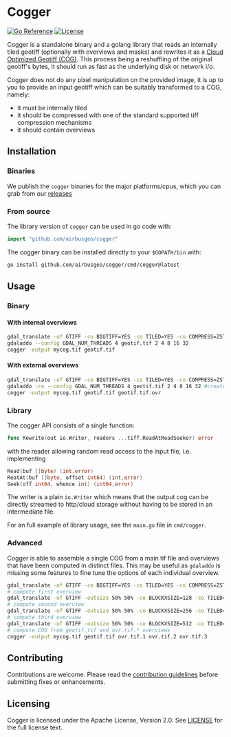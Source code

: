# Cogger
[![Go Reference](https://pkg.go.dev/badge/github.com/airbusgeo/cogger.svg)](https://pkg.go.dev/github.com/airbusgeo/cogger)
[![License](https://img.shields.io/github/license/airbusgeo/cogger.svg)](https://github.com/airbusgeo/cogger/blob/main/LICENSE)

Cogger is a standalone binary and a golang library that reads an internally tiled geotiff (optionally with overviews and masks)
and rewrites it as a [Cloud Optimized Geotiff (COG)](https://www.cogeo.org). This process being a reshuffling of the original
geotiff's bytes, it should run as fast as the underlying disk or network i/o.

Cogger does not do any pixel manipulation on the provided image, it is up to you to provide an input geotiff which can be suitably
transformed to a COG, namely:

* it must be internally tiled
* it should be compressed with one of the standard supported tiff compression mechanisms
* it should contain overviews

## Installation

### Binaries

We publish the `cogger` binaries for the major platforms/cpus, which you can grab from our [releases](https://github.com/airbusgeo/cogger/releases)

### From source

The library version of `cogger` can be used in go code with:
```go
import "github.com/airbusgeo/cogger"
```

The cogger binary can be installed directly to your `$GOPATH/bin` with:
```bash
go install github.com/airbusgeo/cogger/cmd/cogger@latest
```

## Usage

### Binary

#### With internal overviews

```bash
gdal_translate -of GTIFF -co BIGTIFF=YES -co TILED=YES -co COMPRESS=ZSTD -co NUM_THREADS=4 input.file geotif.tif
gdaladdo --config GDAL_NUM_THREADS 4 geotif.tif 2 4 8 16 32
cogger -output mycog.tif geotif.tif
```

#### With external overviews

```bash
gdal_translate -of GTIFF -co BIGTIFF=YES -co TILED=YES -co COMPRESS=ZSTD -co NUM_THREADS=4 input.file geotif.tif
gdaladdo -ro --config GDAL_NUM_THREADS 4 geotif.tif 2 4 8 16 32 #creates geotif.tif.ovr
cogger -output mycog.tif geotif.tif geotif.tif.ovr
```

### Library

The cogger API consists of a single function:
```go
func Rewrite(out io.Writer, readers ...tiff.ReadAtReadSeeker) error
```

with the reader allowing random read access to the input file, i.e. implementing
```go
Read(buf []byte) (int,error)
ReatAt(buf []byte, offset int64) (int,error)
Seek(off int64, whence int) (int64,error)
```

The writer is a plain `io.Writer` which means that the output cog can be directly
streamed to http/cloud storage without having to be stored in an intermediate file.

For an full example of library usage, see the `main.go` file in `cmd/cogger`.

### Advanced

Cogger is able to assemble a single COG from a main tif file and overviews that have been computed
in distinct files. This may be useful as `gdaladdo` is missing some features to fine tune the options
of each individual overview.

```bash
gdal_translate -of GTIFF -co BIGTIFF=YES -co TILED=YES -co COMPRESS=ZSTD -co NUM_THREADS=4 input.file geotif.tif
# compute first overview
gdal_translate -of GTIFF -outsize 50% 50% -co BLOCKXSIZE=128 -co TILED=YES -co COMPRESS=ZSTD -co NUM_THREADS=4  geotif.tif ovr.tif.1
# compute second overview
gdal_translate -of GTIFF -outsize 50% 50% -co BLOCKXSIZE=256 -co TILED=YES -co COMPRESS=ZSTD -co NUM_THREADS=4  ovr.tif.1 ovr.tif.2
# compute third overview
gdal_translate -of GTIFF -outsize 50% 50% -co BLOCKXSIZE=512 -co TILED=YES -co COMPRESS=ZSTD -co NUM_THREADS=4  ovr.tif.2 ovr.tif.3
# compute COG from geotif.tif and ovr.tif.* overviews
cogger -output mycog.tif geotif.tif ovr.tif.1 ovr.tif.2 ovr.tif.3
```

## Contributing

Contributions are welcome. Please read the [contribution guidelines](CONTRIBUTING.md)
before submitting fixes or enhancements.

## Licensing
Cogger is licensed under the Apache License, Version 2.0. See
[LICENSE](https://github.com/airbusgeo/cogger/blob/main/LICENSE) for the full
license text.


